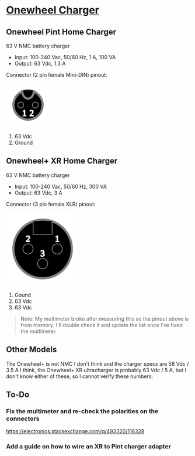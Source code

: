 # [Onewheel Charger](https://tomashubelbauer.github.io/onewheel-charger)

## Onewheel Pint Home Charger

63 V NMC battery charger

- Input: 100-240 Vac, 50/60 Hz, 1 A, 100 VA
- Output: 63 Vdc, 1.3 A

Connector (2 pin female Mini-DIN) pinout:

![](pint.svg)

1. 63 Vdc
2. Ground

## Onewheel+ XR Home Charger

63 V NMC battery charger

- Input: 100-240 Vac, 50/60 Hz, 300 VA
- Output: 63 Vdc, 3 A

Connector (3 pin female XLR) pinout:

![](xr.svg)

1. Gound
2. 63 Vdc
3. 63 Vdc

> Note: My multimeter broke after measuring this so the pinout
above is from memory. I'll double check it and update the list
once I've fixed the multimeter.

## Other Models

The Onewheel+ is not NMC I don't think and the charger specs are
58 Vdc / 3.5 A I think, the Onewheel+ XR ultracharger is probably
63 Vdc / 5 A, but I don't know either of these, so I cannot verify
these numbers.

## To-Do

### Fix the multimeter and re-check the polarities on the connectors

https://electronics.stackexchange.com/q/493320/116328

### Add a guide on how to wire an XR to Pint charger adapter
